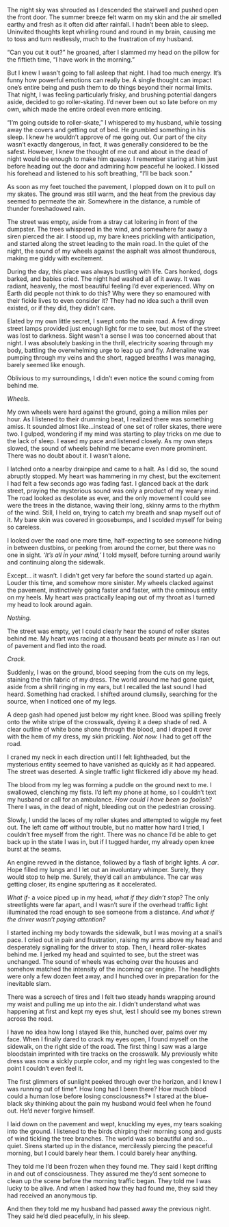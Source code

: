 The night sky was shrouded as I descended the stairwell and pushed open the front door. The summer breeze felt warm on my skin and the air smelled earthy and fresh as it often did after rainfall. I hadn’t been able to sleep. Uninvited thoughts kept whirling round and round in my brain, causing me to toss and turn restlessly, much to the frustration of my husband.

“Can you cut it out?” he groaned, after I slammed my head on the pillow for the fiftieth time, “I have work in the morning.”

But I knew I wasn’t going to fall asleep that night. I had too much energy. It’s funny how powerful emotions can really be. A single thought can impact one’s entire being and push them to do things beyond their normal limits. That night, I was feeling particularly frisky, and brushing potential dangers aside, decided to go roller-skating. I’d never been out so late before on my own, which made the entire ordeal even more enticing. 

“I’m going outside to roller-skate,” I whispered to my husband, while tossing away the covers and getting out of bed. He grumbled something in his sleep. I knew he wouldn’t approve of me going out. Our part of the city wasn’t exactly dangerous, in fact, it was generally considered to be the safest. However, I knew the thought of me out and about in the dead of night would be enough to make him queasy. I remember staring at him just before heading out the door and admiring how peaceful he looked. I kissed his forehead and listened to his soft breathing, “I’ll be back soon.”

As soon as my feet touched the pavement, I plopped down on it to pull on my skates. The ground was still warm, and the heat from the previous day seemed to permeate the air. Somewhere in the distance, a rumble of thunder foreshadowed rain. 

The street was empty, aside from a stray cat loitering in front of the dumpster. The trees whispered in the wind, and somewhere far away a siren pierced the air. I stood up, my bare knees prickling with anticipation, and started along the street leading to the main road. In the quiet of the night, the sound of my wheels against the asphalt was almost thunderous, making me giddy with excitement.

During the day, this place was always bustling with life. Cars honked, dogs barked, and babies cried. The night had washed all of it away. It was radiant, heavenly, the most beautiful feeling I’d ever experienced. Why on Earth did people not think to do this? Why were they so enamoured with their fickle lives to even consider it? They had no idea such a thrill even existed, or if they did, they didn’t care. 

Elated by my own little secret, I swept onto the main road. A few dingy street lamps provided just enough light for me to see, but most of the street was lost to darkness. Sight wasn’t a sense I was too concerned about that night. I was absolutely basking in the thrill, electricity soaring through my body, battling the overwhelming urge to leap up and fly. Adrenaline was pumping through my veins and the short, ragged breaths I was managing, barely seemed like enough. 

Oblivious to my surroundings, I didn’t even notice the sound coming from behind me. 

*Wheels.* 

My own wheels were hard against the ground, going a million miles per hour. As I listened to their drumming beat, I realized there was something amiss. It sounded almost like…instead of one set of roller skates, there were two. I gulped, wondering if my mind was starting to play tricks on me due to the lack of sleep. I eased my pace and listened closely. As my own steps slowed, the sound of wheels behind me became even more prominent. There was no doubt about it. I wasn’t alone. 

I latched onto a nearby drainpipe and came to a halt. As I did so, the sound abruptly stopped. My heart was hammering in my chest, but the excitement I had felt a few seconds ago was fading fast. I glanced back at the dark street, praying the mysterious sound was only a product of my weary mind. The road looked as desolate as ever, and the only movement I could see were the trees in the distance, waving their long, skinny arms to the rhythm of the wind. Still, I held on, trying to catch my breath and snap myself out of it. My bare skin was covered in goosebumps, and I scolded myself for being so careless.  

I looked over the road one more time, half-expecting to see someone hiding in between dustbins, or peeking from around the corner, but there was no one in sight. *‘It’s all in your mind,’* I told myself, before turning around warily and continuing along the sidewalk.

Except… it wasn’t. I didn’t get very far before the sound started up again. Louder this time, and somehow more sinister. My wheels clacked against the pavement, instinctively going faster and faster, with the ominous entity on my heels. My heart was practically leaping out of my throat as I turned my head to look around again.

*Nothing.*

The street was empty, yet I could clearly hear the sound of roller skates behind me. My heart was racing at a thousand beats per minute as I ran out of pavement and fled into the road.

*Crack.*

Suddenly, I was on the ground, blood seeping from the cuts on my legs, staining the thin fabric of my dress. The world around me had gone quiet, aside from a shrill ringing in my ears, but I recalled the last sound I had heard. Something had cracked. I shifted around clumsily, searching for the source, when I noticed one of my legs. 

A deep gash had opened just below my right knee. Blood was spilling freely onto the white stripe of the crosswalk, dyeing it a deep shade of red. A clear outline of white bone shone through the blood, and I draped it over with the hem of my dress, my skin prickling. *Not now.* I had to get off the road. 

I craned my neck in each direction until I felt lightheaded, but the mysterious entity seemed to have vanished as quickly as it had appeared. The street was deserted. A single traffic light flickered idly above my head. 

The blood from my leg was forming a puddle on the ground next to me. I swallowed, clenching my fists. I’d left my phone at home, so I couldn’t text my husband or call for an ambulance. *How could I have been so foolish?* There I was, in the dead of night, bleeding out on the pedestrian crossing. 

Slowly, I undid the laces of my roller skates and attempted to wiggle my feet out. The left came off without trouble, but no matter how hard I tried, I couldn’t free myself from the right. There was no chance I’d be able to get back up in the state I was in, but if I tugged harder, my already open knee burst at the seams. 

An engine revved in the distance, followed by a flash of bright lights. *A car*. Hope filled my lungs and I let out an involuntary whimper. Surely, they would stop to help me. Surely, they’d call an ambulance. The car was getting closer, its engine sputtering as it accelerated. 

*What if-* a voice piped up in my head, *what if they didn’t stop*? The only streetlights were far apart, and I wasn’t sure if the overhead traffic light illuminated the road enough to see someone from a distance. *And what if the driver wasn’t paying attention?*

I started inching my body towards the sidewalk, but I was moving at a snail’s pace. I cried out in pain and frustration, raising my arms above my head and desperately signalling for the driver to stop. Then, I heard roller-skates behind me. I jerked my head and squinted to see, but the street was unchanged. The sound of wheels was echoing over the houses and somehow matched the intensity of the incoming car engine. The headlights were only a few dozen feet away, and I hunched over in preparation for the inevitable slam. 

There was a screech of tires and I felt two steady hands wrapping around my waist and pulling me up into the air. I didn’t understand what was happening at first and kept my eyes shut, lest I should see my bones strewn across the road.

I have no idea how long I stayed like this, hunched over, palms over my face. When I finally dared to crack my eyes open, I found myself on the sidewalk, on the right side of the road. The first thing I saw was a large bloodstain imprinted with tire tracks on the crosswalk. My previously white dress was now a sickly purple color, and my right leg was congested to the point I couldn’t even feel it. 

The first glimmers of sunlight peeked through over the horizon, and I knew I was running out of time*. How long had I been there? How much blood could a human lose before losing consciousness?* I stared at the blue-black sky thinking about the pain my husband would feel when he found out. He’d never forgive himself.

I laid down on the pavement and wept, knuckling my eyes, my tears soaking into the ground. I listened to the birds chirping their morning song and gusts of wind tickling the tree branches. The world was so beautiful and so… quiet. Sirens started up in the distance, mercilessly piercing the peaceful morning, but I could barely hear them. I could barely hear anything.

They told me I’d been frozen when they found me. They said I kept drifting in and out of consciousness. They assured me they’d sent someone to clean up the scene before the morning traffic began. They told me I was lucky to be alive. And when I asked how they had found me, they said they had received an anonymous tip. 

And then they told me my husband had passed away the previous night. They said he’d died peacefully, in his sleep.